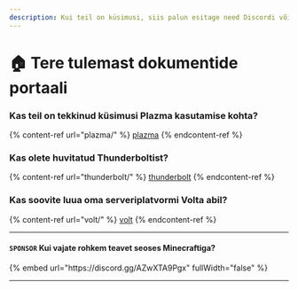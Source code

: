 ```yaml
---
description: Kui teil on küsimusi, siis palun esitage need Discordi või GitHubi küsimuste kaudu.
---
```


# 🏠 Tere tulemast dokumentide portaali

### Kas teil on tekkinud küsimusi Plazma kasutamise kohta?

{% content-ref url="plazma/" %}
[plazma](plazma/)
{% endcontent-ref %}

### Kas olete huvitatud Thunderboltist?

{% content-ref url="thunderbolt/" %}
[thunderbolt](thunderbolt/)
{% endcontent-ref %}

### Kas soovite luua oma serveriplatvormi Volta abil?

{% content-ref url="volt/" %}
[volt](volt/)
{% endcontent-ref %}

***

#### `SPONSOR` Kui vajate rohkem teavet seoses Minecraftiga? <a href="#etc-1" id="etc-1"></a>

{% embed url="https\://discord.gg/AZwXTA9Pgx" fullWidth="false" %}

***
